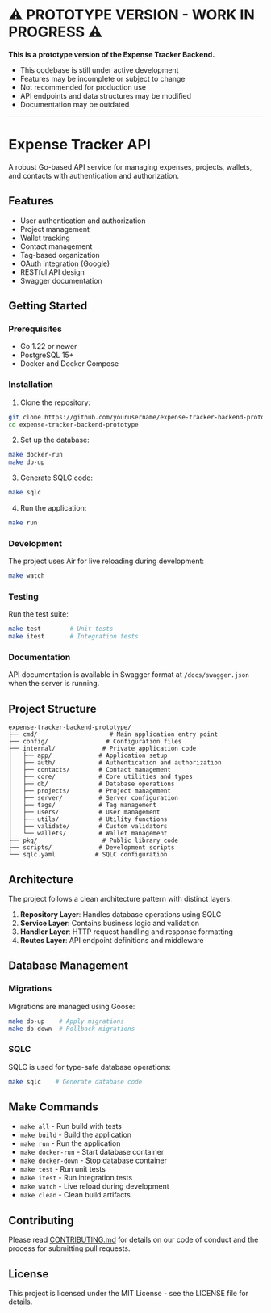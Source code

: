 # ⚠️ PROTOTYPE VERSION - WORK IN PROGRESS ⚠️

**This is a prototype version of the Expense Tracker Backend.**

- This codebase is still under active development
- Features may be incomplete or subject to change
- Not recommended for production use
- API endpoints and data structures may be modified
- Documentation may be outdated

---

# Expense Tracker API

A robust Go-based API service for managing expenses, projects, wallets, and contacts with authentication and authorization.

## Features

- User authentication and authorization
- Project management
- Wallet tracking
- Contact management
- Tag-based organization
- OAuth integration (Google)
- RESTful API design
- Swagger documentation

## Getting Started

### Prerequisites

- Go 1.22 or newer
- PostgreSQL 15+
- Docker and Docker Compose

### Installation

1. Clone the repository:

```bash
git clone https://github.com/yourusername/expense-tracker-backend-prototype.git
cd expense-tracker-backend-prototype
```

2. Set up the database:

```bash
make docker-run
make db-up
```

3. Generate SQLC code:

```bash
make sqlc
```

4. Run the application:

```bash
make run
```

### Development

The project uses Air for live reloading during development:

```bash
make watch
```

### Testing

Run the test suite:

```bash
make test        # Unit tests
make itest       # Integration tests
```

### Documentation

API documentation is available in Swagger format at `/docs/swagger.json` when the server is running.

## Project Structure

```
expense-tracker-backend-prototype/
├── cmd/                    # Main application entry point
├── config/                # Configuration files
├── internal/             # Private application code
│   ├── app/             # Application setup
│   ├── auth/            # Authentication and authorization
│   ├── contacts/        # Contact management
│   ├── core/            # Core utilities and types
│   ├── db/              # Database operations
│   ├── projects/        # Project management
│   ├── server/          # Server configuration
│   ├── tags/            # Tag management
│   ├── users/           # User management
│   ├── utils/           # Utility functions
│   ├── validate/        # Custom validators
│   └── wallets/         # Wallet management
├── pkg/                  # Public library code
├── scripts/             # Development scripts
└── sqlc.yaml           # SQLC configuration
```

## Architecture

The project follows a clean architecture pattern with distinct layers:

1. **Repository Layer**: Handles database operations using SQLC
2. **Service Layer**: Contains business logic and validation
3. **Handler Layer**: HTTP request handling and response formatting
4. **Routes Layer**: API endpoint definitions and middleware

## Database Management

### Migrations

Migrations are managed using Goose:

```bash
make db-up    # Apply migrations
make db-down  # Rollback migrations
```

### SQLC

SQLC is used for type-safe database operations:

```bash
make sqlc    # Generate database code
```

## Make Commands

- `make all` - Run build with tests
- `make build` - Build the application
- `make run` - Run the application
- `make docker-run` - Start database container
- `make docker-down` - Stop database container
- `make test` - Run unit tests
- `make itest` - Run integration tests
- `make watch` - Live reload during development
- `make clean` - Clean build artifacts

## Contributing

Please read [CONTRIBUTING.md](CONTRIBUTING.md) for details on our code of conduct and the process for submitting pull requests.

## License

This project is licensed under the MIT License - see the LICENSE file for details.
